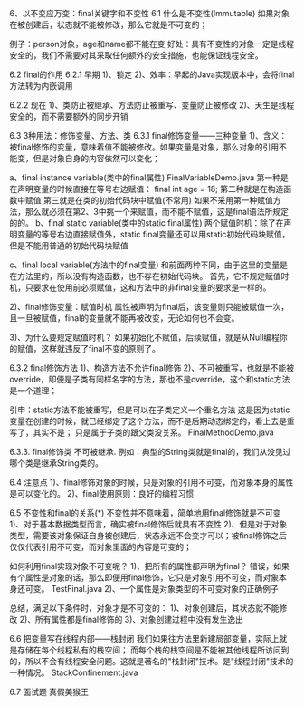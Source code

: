 6、以不变应万变：final关键字和不变性
6.1 什么是不变性(Immutable)
如果对象在被创建后，状态就不能被修改，那么它就是不可变的；

例子：person对象，age和name都不能在变
好处：具有不变性的对象一定是线程安全的，我们不需要对其采取任何额外的安全措施，也能保证线程安全。

6.2 final的作用
6.2.1 早期
1)、锁定
2)、效率：早起的Java实现版本中，会将final方法转为内嵌调用

6.2.2 现在
1)、类防止被继承、方法防止被重写、变量防止被修改
2)、天生是线程安全的，而不需要额外的同步开销

6.3 3种用法：修饰变量、方法、类
6.3.1 final修饰变量——三种变量
1)、含义：被final修饰的变量，意味着值不能被修改。如果变量是对象，那么对象的引用不能变，但是对象自身的内容依然可以变化；

a、final instance variable(类中的final属性) FinalVariableDemo.java
 第一种是在声明变量的时候直接在等号右边赋值： final int age = 18;
 第二种就是在构造函数中赋值
 第三就是在类的初始代码块中赋值(不常用)
如果不采用第一种赋值方法，那么就必须在第2、3中挑一个来赋值，而不能不赋值，这是final语法所规定的的。
b、final static variable(类中的static final属性)
 两个赋值时机：除了在声明变量的等号右边直接赋值外，static final变量还可以用static初始代码块赋值，
 但是不能用普通的初始代码块赋值

c、final local variable(方法中的final变量)
 和前面两种不同，由于这里的变量是在方法里的，所以没有构造函数，也不存在初始代码块。
 首先，它不规定赋值时机，只要求在使用前必须赋值，这和方法中的非final变量的要求是一样的。

2)、final修饰变量：赋值时机
属性被声明为final后，该变量则只能被赋值一次，且一旦被赋值，final的变量就不能再被改变，无论如何也不会变。

3)、为什么要规定赋值时机？
如果初始化不赋值，后续赋值，就是从Null编程你的赋值，这样就违反了final不变的原则了。

6.3.2 final修饰方法
1)、构造方法不允许final修饰
2)、不可被重写，也就是不能被override，即便是子类有同样名字的方法，那也不是override，这个和static方法是一个道理；

引申：static方法不能被重写，但是可以在子类定义一个重名方法
这是因为static变量在创建的时候，就已经绑定了这个方法，而不是后期动态绑定的，看上去是重写了，其实不是；
只是属于子类的跟父类没关系。
FinalMethodDemo.java

6.3.3. final修饰类
不可被继承.
例如：典型的String类就是final的，我们从没见过哪个类是继承String类的。

6.4 注意点
1)、final修饰对象的时候，只是对象的引用不可变，而对象本身的属性是可以变化的。
2)、final使用原则：良好的编程习惯

6.5 不变性和final的关系(*)
不变性并不意味着，简单地用final修饰就是不可变
 1)、对于基本数据类型而言，确实被final修饰后就具有不变性
 2)、但是对于对象类型，需要该对象保证自身被创建后，状态永远不会变才可以；被final修饰之后仅仅代表引用不可变，而对象里面的内容是可变的；

如何利用final实现对象不可变呢？
 1)、把所有的属性都声明为final？
  错误，如果有个属性是对象的话，那么即便用final修饰，它只是对象引用不可变，而对象本身还可变。
  TestFinal.java
 2)、一个属性是对象类型的不可变对象的正确例子
 
总结，满足以下条件时，对象才是不可变的：
1)、对象创建后，其状态就不能修改
2)、所有属性都是final修饰的
3)、对象创建过程中没有发生逸出

6.6 把变量写在线程内部——栈封闭
我们如果往方法里新建局部变量，实际上就是存储在每个线程私有的栈空间；
而每个栈的栈空间是不能被其他线程所访问到的，所以不会有线程安全问题。这就是著名的"栈封闭"技术。是"线程封闭"技术的一种情况。
StackConfinement.java

6.7 面试题
真假美猴王